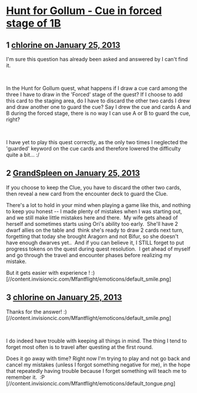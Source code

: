 # [Hunt for Gollum - Cue in forced stage of 1B](https://community.fantasyflightgames.com/topic/78119-hunt-for-gollum-cue-in-forced-stage-of-1b/)

## 1 [chlorine on January 25, 2013](https://community.fantasyflightgames.com/topic/78119-hunt-for-gollum-cue-in-forced-stage-of-1b/?do=findComment&comment=753376)

I'm sure this question has already been asked and answered by I can't find it.

 

In the Hunt for Gollum quest, what happens if I draw a cue card among the three I have to draw in the 'Forced' stage of the quest? If I choose to add this card to the staging area, do I have to discard the other two cards I drew and draw another one to guard the cue? Say I drew the cue and cards A and B during the forced stage, there is no way I can use A or B to guard the cue, right?

 

I have yet to play this quest correctly, as the only two times I neglected the 'guarded' keyword on the cue cards and therefore lowered the difficulty quite a bit… :/

## 2 [GrandSpleen on January 25, 2013](https://community.fantasyflightgames.com/topic/78119-hunt-for-gollum-cue-in-forced-stage-of-1b/?do=findComment&comment=753408)

If you choose to keep the Clue, you have to discard the other two cards, then reveal a new card from the encounter deck to guard the Clue.

There's a lot to hold in your mind when playing a game like this, and nothing to keep you honest -- I made plenty of mistakes when I was starting out, and we still make little mistakes here and there.  My wife gets ahead of herself and sometimes starts using Ori's ability too early.  She'll have 2 dwarf allies on the table and  think she's ready to draw 2 cards next turn, forgetting that today she brought Aragorn and not Bifur, so she doesn't have enough dwarves yet..  And if you can believe it, I STILL forget to put progress tokens on the quest during quest resolution.  I get ahead of myself and go through the travel and encounter phases before realizing my mistake.  

But it gets easier with experience ! :) [//content.invisioncic.com/Mfantflight/emoticons/default_smile.png]

## 3 [chlorine on January 25, 2013](https://community.fantasyflightgames.com/topic/78119-hunt-for-gollum-cue-in-forced-stage-of-1b/?do=findComment&comment=753449)

Thanks for the answer! :) [//content.invisioncic.com/Mfantflight/emoticons/default_smile.png]

 

I do indeed have trouble with keeping all things in mind. The thing I tend to forget most often is to travel after questing at the first round.

Does it go away with time? Right now I'm trying to play and not go back and cancel my mistakes (unless I forgot something negative for me), in the hope that repeatedly having trouble because I forget something will teach me to remember it.  :P [//content.invisioncic.com/Mfantflight/emoticons/default_tongue.png]

